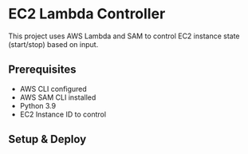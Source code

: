 # EC2 Lambda Controller

This project uses AWS Lambda and SAM to control EC2 instance state (start/stop) based on input.

## Prerequisites
- AWS CLI configured
- AWS SAM CLI installed
- Python 3.9
- EC2 Instance ID to control

## Setup & Deploy
